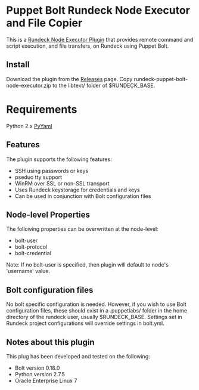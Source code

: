 ﻿# Puppet Bolt Rundeck Node Executor and File Copier
This is a [Rundeck Node Executor Plugin](http://rundeck.org/docs/developer/node-executor-plugin.html) that provides remote command and script execution, and file transfers, on Rundeck using Puppet Bolt.


## Install
Download the plugin from the [Releases](https://github.com/ndelo/rundeck-puppet-bolt-node-executor/releases/tag/0.1.2) page.
Copy rundeck-puppet-bolt-node-executor.zip to the  libtext/ folder of $RUNDECK_BASE. 

# Requirements
Python 2.x
[PyYaml](https://github.com/yaml/pyyaml)

## Features
The plugin supports the following features:
- SSH using passwords or keys
- pseduo tty support
- WinRM over SSL or non-SSL transport
- Uses Rundeck keystorage for credentials and keys
- Can be used in conjunction with Bolt configuration files

## Node-level Properties
The following properties can be overwritten at the node-level:
- bolt-user
- bolt-protocol
- bolt-credential

Note: If no bolt-user is specified, then plugin will default to node's 'username' value.

## Bolt configuration files
No bolt specific configuration is needed. However, if you wish to use Bolt configuration files, these should exist in a .puppetlabs/ folder in the home directory of the rundeck user, usually $RUNDECK_BASE. Settings set in Rundeck project configurations will override settings in bolt.yml.

## Notes about this plugin

This plug has been developed and tested on the following:
- Bolt version 0.18.0
- Python version 2.7.5
- Oracle Enterprise Linux 7
